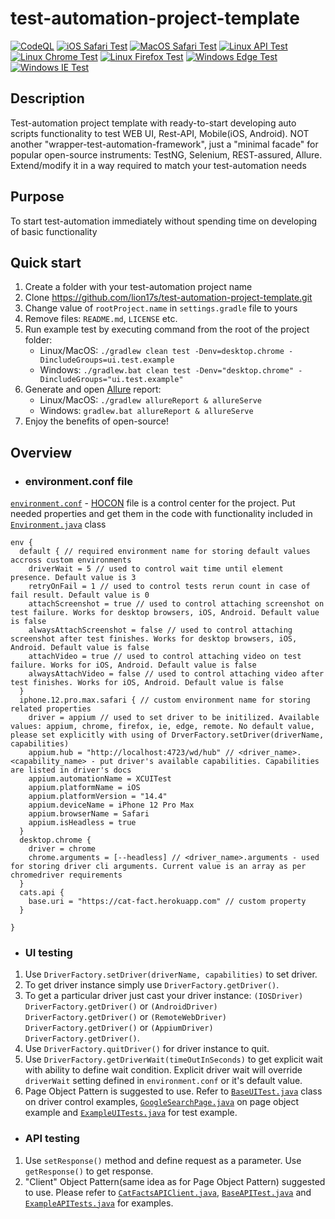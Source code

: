 # test-automation-project-template

[![CodeQL](https://github.com/lion17s/test-automation-project-template/actions/workflows/codeql-analysis.yml/badge.svg?branch=main)](https://github.com/lion17s/test-automation-project-template/actions/workflows/codeql-analysis.yml)
[![iOS Safari Test](https://github.com/lion17s/test-automation-project-template/actions/workflows/ios-safari-test.yml/badge.svg?branch=main)](https://github.com/lion17s/test-automation-project-template/actions/workflows/ios-safari-test.yml)
[![MacOS Safari Test](https://github.com/lion17s/test-automation-project-template/actions/workflows/macos-safari-test.yml/badge.svg?branch=main)](https://github.com/lion17s/test-automation-project-template/actions/workflows/macos-safari-test.yml)
[![Linux API Test](https://github.com/lion17s/test-automation-project-template/actions/workflows/linux-api-test.yml/badge.svg?branch=main)](https://github.com/lion17s/test-automation-project-template/actions/workflows/linux-api-test.yml)
[![Linux Chrome Test](https://github.com/lion17s/test-automation-project-template/actions/workflows/linux-chrome-test.yml/badge.svg?branch=main)](https://github.com/lion17s/test-automation-project-template/actions/workflows/linux-chrome-test.yml)
[![Linux Firefox Test](https://github.com/lion17s/test-automation-project-template/actions/workflows/linux-firefox-test.yml/badge.svg?branch=main)](https://github.com/lion17s/test-automation-project-template/actions/workflows/linux-firefox-test.yml)
[![Windows Edge Test](https://github.com/lion17s/test-automation-project-template/actions/workflows/windows-edge-test.yml/badge.svg?branch=main)](https://github.com/lion17s/test-automation-project-template/actions/workflows/windows-edge-test.yml)
[![Windows IE Test](https://github.com/lion17s/test-automation-project-template/actions/workflows/windows-ie-test.yml/badge.svg?branch=main)](https://github.com/lion17s/test-automation-project-template/actions/workflows/windows-ie-test.yml)


## Description
Test-automation project template with ready-to-start developing auto scripts functionality to test WEB UI, Rest-API, Mobile(iOS, Android). NOT another "wrapper-test-automation-framework", just a "minimal facade" for popular open-source instruments: TestNG, Selenium, REST-assured, Allure. Extend/modify it in a way required to match your test-automation needs

## Purpose
To start test-automation immediately without spending time on developing of basic functionality

## Quick start
1. Create a folder with your test-automation project name
2. Clone https://github.com/lion17s/test-automation-project-template.git
3. Change value of `rootProject.name` in `settings.gradle` file to yours
4. Remove files: `README.md`, `LICENSE` etc.
5. Run example test by executing command from the root of the project folder:
    * Linux/MacOS: `./gradlew clean test -Denv=desktop.chrome -DincludeGroups=ui.test.example`
    * Windows: `./gradlew.bat clean test -Denv="desktop.chrome" -DincludeGroups="ui.test.example"`
6. Generate and open [Allure](https://docs.qameta.io/allure/) report:
    * Linux/MacOS: `./gradlew allureReport & allureServe`
    * Windows: `gradlew.bat allureReport & allureServe`
7. Enjoy the benefits of open-source!

## Overview

* ### environment.conf file

[`environment.conf`](https://github.com/lion17s/test-automation-project-template/blob/main/src/test/resources/environment.conf) - [HOCON](https://github.com/lightbend/config) file is a control center for the project. Put needed properties and get them in the code with functionality included in [`Environment.java`](https://github.com/lion17s/test-automation-project-template/blob/main/src/main/java/com/ta/core/env/Environment.java) class
```
env {
  default { // required environment name for storing default values accross custom environments
    driverWait = 5 // used to control wait time until element presence. Default value is 3
    retryOnFail = 1 // used to control tests rerun count in case of fail result. Default value is 0
    attachScreenshot = true // used to control attaching screenshot on test failure. Works for desktop browsers, iOS, Android. Default value is false
    alwaysAttachScreenshot = false // used to control attaching screenshot after test finishes. Works for desktop browsers, iOS, Android. Default value is false
    attachVideo = true // used to control attaching video on test failure. Works for iOS, Android. Default value is false
    alwaysAttachVideo = false // used to control attaching video after test finishes. Works for iOS, Android. Default value is false
  }
  iphone.12.pro.max.safari { // custom environment name for storing related properties
    driver = appium // used to set driver to be initilized. Available values: appium, chrome, firefox, ie, edge, remote. No default value, please set explicitly with using of DrverFactory.setDriver(driverName, capabilities)
    appium.hub = "http://localhost:4723/wd/hub" // <driver_name>.<capability_name> - put driver's available capabilities. Capabilities are listed in driver's docs
    appium.automationName = XCUITest
    appium.platformName = iOS
    appium.platformVersion = "14.4"
    appium.deviceName = iPhone 12 Pro Max
    appium.browserName = Safari
    appium.isHeadless = true
  }
  desktop.chrome {
    driver = chrome
    chrome.arguments = [--headless] // <driver_name>.arguments - used for storing driver cli arguments. Current value is an array as per chromedriver requirements
  }
  cats.api {
    base.uri = "https://cat-fact.herokuapp.com" // custom property
  }

}
```

* ### UI testing
1. Use `DriverFactory.setDriver(driverName, capabilities)` to set driver.
2. To get driver instance simply use `DriverFactory.getDriver()`. 
3. To get a particular driver just cast your driver instance: `(IOSDriver) DriverFactory.getDriver()` or `(AndroidDriver) DriverFactory.getDriver()` or `(RemoteWebDriver) DriverFactory.getDriver()` or `(AppiumDriver) DriverFactory.getDriver()`.
4. Use `DriverFactory.quitDriver()` for driver instance to quit.
5. Use `DriverFactory.getDriverWait(timeOutInSeconds)` to get explicit wait with ability to define wait condition. Explicit driver wait will override `driverWait` setting defined in `environment.conf` or it's default value.
6. Page Object Pattern is suggested to use. Refer to [`BaseUITest.java`](https://github.com/lion17s/test-automation-project-template/blob/main/src/test/java/testng/BaseUITest.java) class on driver control examples, [`GoogleSearchPage.java`](https://github.com/lion17s/test-automation-project-template/blob/main/src/main/java/example/ui/pages/GoogleSearchPage.java) on page object example and [`ExampleUITests.java`](https://github.com/lion17s/test-automation-project-template/blob/main/src/test/java/testng/example/ExampleUITests.java) for test example.

* ### API testing
1. Use `setResponse()` method and define request as a parameter. Use `getResponse()` to get response.
2. "Client" Object Pattern(same idea as for Page Object Pattern) suggested to use. Please refer to [`CatFactsAPIClient.java`](https://github.com/lion17s/test-automation-project-template/blob/main/src/main/java/example/api/clients/CatFactsAPIClient.java), [`BaseAPITest.java`](https://github.com/lion17s/test-automation-project-template/blob/main/src/test/java/testng/BaseAPITest.java) and [`ExampleAPITests.java`](https://github.com/lion17s/test-automation-project-template/blob/main/src/test/java/testng/example/ExampleAPITests.java) for examples.
